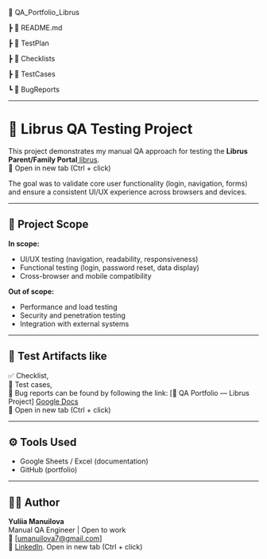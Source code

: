 📂 QA_Portfolio_Librus <br>

 ┣ 📄 README.md<br>
 
 ┣ 📁 TestPlan<br>
 
 ┣ 📁 Checklists<br>
 
 ┣ 📁 TestCases<br>
 
 ┗ 📁 BugReports<br>
 
---

# 📘 Librus QA Testing Project

This project demonstrates my manual QA approach for testing the **Librus Parent/Family Portal**<a href="https://portal.librus.pl/rodzina" target="_blank" rel="noopener noreferrer"> librus</a>.<br>
🔗 Open in new tab (Ctrl + click)


The goal was to validate core user functionality (login, navigation, forms) and ensure a consistent UI/UX experience across browsers and devices.

---

## 🧠 Project Scope

**In scope:**
- UI/UX testing (navigation, readability, responsiveness)
- Functional testing (login, password reset, data display)
- Cross-browser and mobile compatibility

**Out of scope:**
- Performance and load testing
- Security and penetration testing
- Integration with external systems

---

## 🧩 Test Artifacts like <br>
✅ Checklist,<br>
🧪 Test cases,<br>
🐞 Bug reports can be found by following the link: [📘 QA Portfolio — Librus Project] <a href="https://docs.google.com/spreadsheets/d/1MHK4l-I0AG_vvcLqiYyDrtd_xOq0Om62mLdPyPQbSmY/edit?gid=942278769#gid=942278769" target="_blank" rel="noopener noreferrer">Google Docs</a><br> 🔗 Open in new tab (Ctrl + click)

---

## ⚙️ Tools Used
- Google Sheets / Excel (documentation)
- GitHub (portfolio)

---

## 👩‍💻 Author
**Yuliia Manuilova**  
Manual QA Engineer | Open to work  
📧 [umanuilova7@gmail.com]  
🔗 <a href="https://linkedin.com/in/yuliia-manuilova-8049391b4" target="_blank" rel="noopener noreferrer"> LinkedIn</a>. Open in new tab (Ctrl + click)
